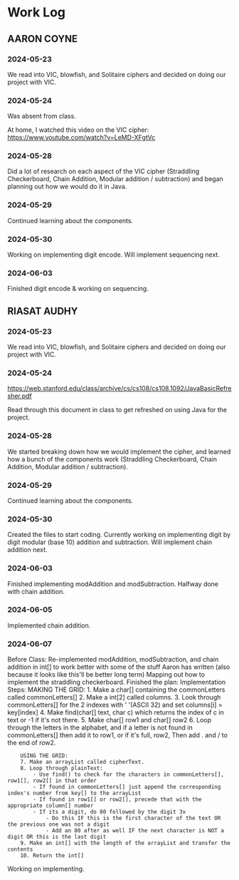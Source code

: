 # Work Log

## AARON COYNE

### 2024-05-23

We read into VIC, blowfish, and Solitaire ciphers and decided on doing our project with VIC.

### 2024-05-24

Was absent from class.

At home, I watched this video on the VIC cipher:
https://www.youtube.com/watch?v=LeMD-XFgtVc

### 2024-05-28

Did a lot of research on each aspect of the VIC cipher (Straddling Checkerboard, Chain Addition, Modular addition / subtraction) and began planning out how we would do it in Java.

### 2024-05-29

Continued learning about the components.

### 2024-05-30

Working on implementing digit encode. Will implement sequencing next.

### 2024-06-03

Finished digit encode & working on sequencing.

## RIASAT AUDHY

### 2024-05-23

We read into VIC, blowfish, and Solitaire ciphers and decided on doing our project with VIC.

### 2024-05-24

https://web.stanford.edu/class/archive/cs/cs108/cs108.1092/JavaBasicRefresher.pdf

Read through this document in class to get refreshed on using Java for the project.

### 2024-05-28

We started breaking down how we would implement the cipher, and learned how a bunch of the components work (Straddling Checkerboard, Chain Addition, Modular addition / subtraction).

### 2024-05-29

Continued learning about the components.

### 2024-05-30

Created the files to start coding. Currently working on implementing digit by digit modular (base 10) addition and subtraction. Will implement chain addition next.

### 2024-06-03

Finished implementing modAddition and modSubtraction. Halfway done with chain addition.

### 2024-06-05

Implemented chain addition.

### 2024-06-07

Before Class:
Re-implemented modAddition, modSubtraction, and chain addition in int[] to work better with some of the stuff Aaron has written (also because it looks like this'll be better long term)
Mapping out how to implement the straddling checkerboard.
Finished the plan:
Implementation Steps:
        MAKING THE GRID:
        1. Make a char[] containing the commonLetters called commonLetters[]
        2. Make a int[2] called columns.
        3. Look through commonLetters[] for the 2 indexes with ' '(ASCII 32) and set columns[i] = key[index]
        4. Make find(char[] text, char c) which returns the index of c in text or -1 if it's not there.
        5. Make char[] row1 and char[] row2
        6. Loop through the letters in the alphabet, and if a letter is not found in commonLetters[] then add it to row1, or if it's full, row2,
           Then add . and / to the end of row2.
        
        USING THE GRID:
        7. Make an arrayList called cipherText.
        8. Loop through plainText:
            - Use find() to check for the characters in commonLetters[], row1[], row2[] in that order
            - If found in commonLetters[] just append the corresponding index's number from key[] to the arrayList
            - If found in row1[] or row2[], precede that with the appropriate column[] number
            - If its a digit, do 80 followed by the digit 3x
                - Do this IF this is the first character of the text OR the previous one was not a digit
                - Add an 80 after as well IF the next character is NOT a digit OR this is the last digit
        9. Make an int[] with the length of the arrayList and transfer the contents
        10. Return the int[]
Working on implementing.  
